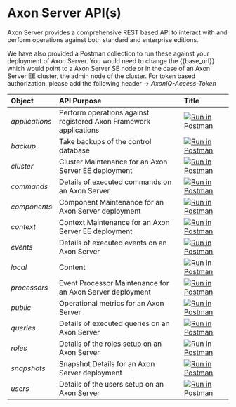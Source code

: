 # Axon Server API\(s\)

Axon Server provides a comprehensive REST based API to interact with and perform operations against both standard and enterprise editions.‌

We have also provided a Postman collection to run these against your deployment of Axon Server. You would need to change the {{base\_url}} which would point to a Axon Server SE node or in the case of an Axon Server EE cluster, the admin node of the cluster. For token based authorization, please add the following header -&gt; _AxonIQ-Access-Token_

| Object | API Purpose | ​Title |
| :--- | :--- | :--- |
| _applications_ | Perform operations against registered Axon Framework applications | ​[​​![Run in Postman](https://run.pstmn.io/button.svg)​](https://app.getpostman.com/run-collection/67c1bdfd23e5498a9cb8)​ |
| _backup_ | Take backups of the control database | ​[​​![Run in Postman](https://run.pstmn.io/button.svg)​](https://app.getpostman.com/run-collection/67c1bdfd23e5498a9cb8)​ |
| _cluster_ | Cluster Maintenance for an Axon Server EE deployment | ​[​​![Run in Postman](https://run.pstmn.io/button.svg)​](https://app.getpostman.com/run-collection/67c1bdfd23e5498a9cb8)​ |
| _commands_ | Details of executed commands on an Axon Server | ​[​​![Run in Postman](https://run.pstmn.io/button.svg)​](https://app.getpostman.com/run-collection/67c1bdfd23e5498a9cb8)​ |
| _components_ | Component Maintenance for an Axon Server deployment | ​[​​![Run in Postman](https://run.pstmn.io/button.svg)​](https://app.getpostman.com/run-collection/67c1bdfd23e5498a9cb8)​ |
| _context_ | Context Maintenance for an Axon Server EE deployment | ​[​​![Run in Postman](https://run.pstmn.io/button.svg)​](https://app.getpostman.com/run-collection/67c1bdfd23e5498a9cb8)​ |
| _events_ | Details of executed events on an Axon Server | ​[​​![Run in Postman](https://run.pstmn.io/button.svg)​](https://app.getpostman.com/run-collection/67c1bdfd23e5498a9cb8)​ |
| _local_ | ​Content | ​[​​![Run in Postman](https://run.pstmn.io/button.svg)​](https://app.getpostman.com/run-collection/67c1bdfd23e5498a9cb8)​ |
| _processors_ | Event Processor Maintenance for an Axon Server deployment | ​[​​![Run in Postman](https://run.pstmn.io/button.svg)​](https://app.getpostman.com/run-collection/67c1bdfd23e5498a9cb8)​ |
| _public_ | Operational metrics for an Axon Server | ​[​​![Run in Postman](https://run.pstmn.io/button.svg)​](https://app.getpostman.com/run-collection/67c1bdfd23e5498a9cb8)​ |
| _queries_ | Details of executed queries on an Axon Server | ​[​​![Run in Postman](https://run.pstmn.io/button.svg)​](https://app.getpostman.com/run-collection/67c1bdfd23e5498a9cb8)​ |
| _roles_ | Details of the roles setup on an Axon Server | ​[​​![Run in Postman](https://run.pstmn.io/button.svg)​](https://app.getpostman.com/run-collection/67c1bdfd23e5498a9cb8)​ |
| _snapshots_ | Snapshot Details for an Axon Server deployment | ​[​​![Run in Postman](https://run.pstmn.io/button.svg)​](https://app.getpostman.com/run-collection/67c1bdfd23e5498a9cb8)​ |
| _users_ | Details of the users setup on an Axon Server | ​[​​![Run in Postman](https://run.pstmn.io/button.svg)​](https://app.getpostman.com/run-collection/67c1bdfd23e5498a9cb8)​ |

​

